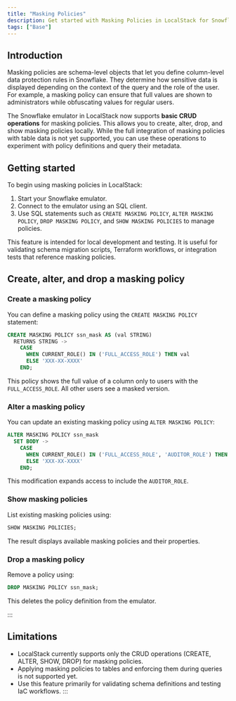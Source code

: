 ```yaml
---
title: "Masking Policies"
description: Get started with Masking Policies in LocalStack for Snowflake
tags: ["Base"]
---
```


## Introduction

Masking policies are schema-level objects that let you define column-level data protection rules in Snowflake. They determine how sensitive data is displayed depending on the context of the query and the role of the user. For example, a masking policy can ensure that full values are shown to administrators while obfuscating values for regular users.

The Snowflake emulator in LocalStack now supports **basic CRUD operations** for masking policies. This allows you to create, alter, drop, and show masking policies locally. While the full integration of masking policies with table data is not yet supported, you can use these operations to experiment with policy definitions and query their metadata.

## Getting started
To begin using masking policies in LocalStack:

1. Start your Snowflake emulator.
2. Connect to the emulator using an SQL client.
3. Use SQL statements such as `CREATE MASKING POLICY`, `ALTER MASKING POLICY`, `DROP MASKING POLICY`, and `SHOW MASKING POLICIES` to manage policies.

This feature is intended for local development and testing. It is useful for validating schema migration scripts, Terraform workflows, or integration tests that reference masking policies.

## Create, alter, and drop a masking policy

### Create a masking policy
You can define a masking policy using the `CREATE MASKING POLICY` statement:

```sql
CREATE MASKING POLICY ssn_mask AS (val STRING) 
  RETURNS STRING ->
    CASE
      WHEN CURRENT_ROLE() IN ('FULL_ACCESS_ROLE') THEN val
      ELSE 'XXX-XX-XXXX'
    END;
```

This policy shows the full value of a column only to users with the `FULL_ACCESS_ROLE`. All other users see a masked version.

### Alter a masking policy

You can update an existing masking policy using `ALTER MASKING POLICY`:

```sql
ALTER MASKING POLICY ssn_mask 
  SET BODY ->
    CASE
      WHEN CURRENT_ROLE() IN ('FULL_ACCESS_ROLE', 'AUDITOR_ROLE') THEN val
      ELSE 'XXX-XX-XXXX'
    END;
```

This modification expands access to include the `AUDITOR_ROLE`.

### Show masking policies

List existing masking policies using:

```sql
SHOW MASKING POLICIES;
```

The result displays available masking policies and their properties.

### Drop a masking policy

Remove a policy using:

```sql
DROP MASKING POLICY ssn_mask;
```

This deletes the policy definition from the emulator.

:::
## Limitations

- LocalStack currently supports only the CRUD operations (CREATE, ALTER, SHOW, DROP) for masking policies.
- Applying masking policies to tables and enforcing them during queries is not supported yet.
- Use this feature primarily for validating schema definitions and testing IaC workflows.
:::